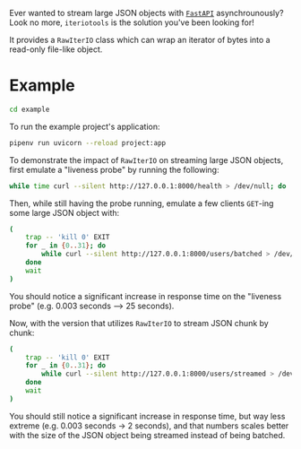 Ever wanted to stream large JSON objects with [`FastAPI`](https://fastapi.tiangolo.com/) asynchrounously?
Look no more, `iteriotools` is the solution you've been looking for!

It provides a `RawIterIO` class which can wrap an iterator of bytes into a read-only file-like object.

# Example

```bash
cd example
```

To run the example project's application:

```bash
pipenv run uvicorn --reload project:app
```

To demonstrate the impact of `RawIterIO` on streaming large JSON objects, first emulate a "liveness probe" by running
the following:

```bash
while time curl --silent http://127.0.0.1:8000/health > /dev/null; do :; done
```

Then, while still having the probe running, emulate a few clients `GET`-ing some large JSON object with:

```bash
(
    trap -- 'kill 0' EXIT
    for _ in {0..31}; do
        while curl --silent http://127.0.0.1:8000/users/batched > /dev/null; do :; done &
    done
    wait
)
```

You should notice a significant increase in response time on the "liveness probe" (e.g. 0.003 seconds --> 25 seconds).

Now, with the version that utilizes `RawIterIO` to stream JSON chunk by chunk:

```bash
(
    trap -- 'kill 0' EXIT
    for _ in {0..31}; do
        while curl --silent http://127.0.0.1:8000/users/streamed > /dev/null; do :; done &
    done
    wait
)
```

You should still notice a significant increase in response time, but way less extreme (e.g. 0.003 seconds -> 2
seconds), and that numbers scales better with the size of the JSON object being streamed instead of being batched.
